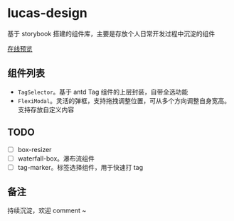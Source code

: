 # lucas-design

基于 storybook 搭建的组件库，主要是存放个人日常开发过程中沉淀的组件

[在线预览](http://zhouweibin.top:8083/)

## 组件列表

- `TagSelector`。基于 antd Tag 组件的上层封装，自带全选功能
- `FlexiModal`。灵活的弹框，支持拖拽调整位置，可从多个方向调整自身宽高。支持存放自定义内容

## TODO

- [ ] box-resizer
- [ ] waterfall-box。瀑布流组件
- [ ] tag-marker。标签选择组件，用于快速打 tag

## 备注

持续沉淀，欢迎 comment ~
